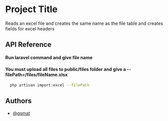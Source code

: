
# Project Title

Reads an excel file and creates the same name as the file table and creates fields for excel headers





## API Reference

#### Run laravel command and give file name
#### You must upload all files to public/files folder and give a --filePath=/files/fileName.xlsx

```sh
  php artisan import:excel --filePath
```


## Authors

- [@gsmat](https://www.github.com/gsmat)


